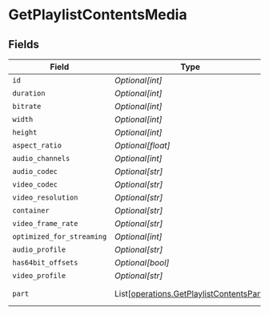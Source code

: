 # GetPlaylistContentsMedia


## Fields

| Field                                                                                                                                                                                                                                                              | Type                                                                                                                                                                                                                                                               | Required                                                                                                                                                                                                                                                           | Description                                                                                                                                                                                                                                                        | Example                                                                                                                                                                                                                                                            |
| ------------------------------------------------------------------------------------------------------------------------------------------------------------------------------------------------------------------------------------------------------------------ | ------------------------------------------------------------------------------------------------------------------------------------------------------------------------------------------------------------------------------------------------------------------ | ------------------------------------------------------------------------------------------------------------------------------------------------------------------------------------------------------------------------------------------------------------------ | ------------------------------------------------------------------------------------------------------------------------------------------------------------------------------------------------------------------------------------------------------------------ | ------------------------------------------------------------------------------------------------------------------------------------------------------------------------------------------------------------------------------------------------------------------ |
| `id`                                                                                                                                                                                                                                                               | *Optional[int]*                                                                                                                                                                                                                                                    | :heavy_minus_sign:                                                                                                                                                                                                                                                 | N/A                                                                                                                                                                                                                                                                | 15                                                                                                                                                                                                                                                                 |
| `duration`                                                                                                                                                                                                                                                         | *Optional[int]*                                                                                                                                                                                                                                                    | :heavy_minus_sign:                                                                                                                                                                                                                                                 | N/A                                                                                                                                                                                                                                                                | 141416                                                                                                                                                                                                                                                             |
| `bitrate`                                                                                                                                                                                                                                                          | *Optional[int]*                                                                                                                                                                                                                                                    | :heavy_minus_sign:                                                                                                                                                                                                                                                 | N/A                                                                                                                                                                                                                                                                | 2273                                                                                                                                                                                                                                                               |
| `width`                                                                                                                                                                                                                                                            | *Optional[int]*                                                                                                                                                                                                                                                    | :heavy_minus_sign:                                                                                                                                                                                                                                                 | N/A                                                                                                                                                                                                                                                                | 1920                                                                                                                                                                                                                                                               |
| `height`                                                                                                                                                                                                                                                           | *Optional[int]*                                                                                                                                                                                                                                                    | :heavy_minus_sign:                                                                                                                                                                                                                                                 | N/A                                                                                                                                                                                                                                                                | 814                                                                                                                                                                                                                                                                |
| `aspect_ratio`                                                                                                                                                                                                                                                     | *Optional[float]*                                                                                                                                                                                                                                                  | :heavy_minus_sign:                                                                                                                                                                                                                                                 | N/A                                                                                                                                                                                                                                                                | 2.35                                                                                                                                                                                                                                                               |
| `audio_channels`                                                                                                                                                                                                                                                   | *Optional[int]*                                                                                                                                                                                                                                                    | :heavy_minus_sign:                                                                                                                                                                                                                                                 | N/A                                                                                                                                                                                                                                                                | 2                                                                                                                                                                                                                                                                  |
| `audio_codec`                                                                                                                                                                                                                                                      | *Optional[str]*                                                                                                                                                                                                                                                    | :heavy_minus_sign:                                                                                                                                                                                                                                                 | N/A                                                                                                                                                                                                                                                                | aac                                                                                                                                                                                                                                                                |
| `video_codec`                                                                                                                                                                                                                                                      | *Optional[str]*                                                                                                                                                                                                                                                    | :heavy_minus_sign:                                                                                                                                                                                                                                                 | N/A                                                                                                                                                                                                                                                                | h264                                                                                                                                                                                                                                                               |
| `video_resolution`                                                                                                                                                                                                                                                 | *Optional[str]*                                                                                                                                                                                                                                                    | :heavy_minus_sign:                                                                                                                                                                                                                                                 | N/A                                                                                                                                                                                                                                                                | 1080                                                                                                                                                                                                                                                               |
| `container`                                                                                                                                                                                                                                                        | *Optional[str]*                                                                                                                                                                                                                                                    | :heavy_minus_sign:                                                                                                                                                                                                                                                 | N/A                                                                                                                                                                                                                                                                | mp4                                                                                                                                                                                                                                                                |
| `video_frame_rate`                                                                                                                                                                                                                                                 | *Optional[str]*                                                                                                                                                                                                                                                    | :heavy_minus_sign:                                                                                                                                                                                                                                                 | N/A                                                                                                                                                                                                                                                                | 24p                                                                                                                                                                                                                                                                |
| `optimized_for_streaming`                                                                                                                                                                                                                                          | *Optional[int]*                                                                                                                                                                                                                                                    | :heavy_minus_sign:                                                                                                                                                                                                                                                 | N/A                                                                                                                                                                                                                                                                | 0                                                                                                                                                                                                                                                                  |
| `audio_profile`                                                                                                                                                                                                                                                    | *Optional[str]*                                                                                                                                                                                                                                                    | :heavy_minus_sign:                                                                                                                                                                                                                                                 | N/A                                                                                                                                                                                                                                                                | lc                                                                                                                                                                                                                                                                 |
| `has64bit_offsets`                                                                                                                                                                                                                                                 | *Optional[bool]*                                                                                                                                                                                                                                                   | :heavy_minus_sign:                                                                                                                                                                                                                                                 | N/A                                                                                                                                                                                                                                                                | false                                                                                                                                                                                                                                                              |
| `video_profile`                                                                                                                                                                                                                                                    | *Optional[str]*                                                                                                                                                                                                                                                    | :heavy_minus_sign:                                                                                                                                                                                                                                                 | N/A                                                                                                                                                                                                                                                                | high                                                                                                                                                                                                                                                               |
| `part`                                                                                                                                                                                                                                                             | List[[operations.GetPlaylistContentsPart](../../models/operations/getplaylistcontentspart.md)]                                                                                                                                                                     | :heavy_minus_sign:                                                                                                                                                                                                                                                 | N/A                                                                                                                                                                                                                                                                | [{"audioProfile":"lc","container":"mp4","duration":141416,"file":"/movies/Serenity (2005)/Serenity (2005).mp4","has64bitOffsets":false,"id":15,"key":"/library/parts/15/1705637151/file.mp4","optimizedForStreaming":false,"size":40271948,"videoProfile":"high"}] |
